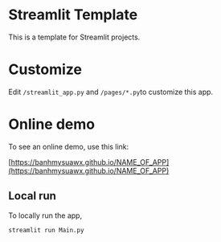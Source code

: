 # Streamlit Template

This is a template for Streamlit projects.

# Customize

Edit `/streamlit_app.py` and `/pages/*.py`to customize this app.

# Online demo

To see an online demo, use this link:

[https://banhmysuawx.github.io/NAME_OF_APP](https://banhmysuawx.github.io/NAME_OF_APP)

## Local run

To locally run the app,

```
streamlit run Main.py
```
